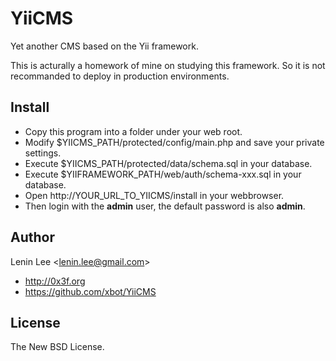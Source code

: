YiiCMS
======

Yet another CMS based on the Yii framework.

This is acturally a homework of mine on studying this framework. So it is not recommanded to deploy in production environments.

Install
-------

* Copy this program into a folder under your web root.
* Modify $YIICMS\_PATH/protected/config/main.php and save your private settings.
* Execute $YIICMS\_PATH/protected/data/schema.sql in your database.
* Execute $YIIFRAMEWORK\_PATH/web/auth/schema-xxx.sql in your database.
* Open http://YOUR\_URL\_TO\_YIICMS/install in your webbrowser.
* Then login with the **admin** user, the default password is also **admin**.

Author
------

Lenin Lee \<lenin.lee@gmail.com\>

* http://0x3f.org
* https://github.com/xbot/YiiCMS

License
-------

The New BSD License.
